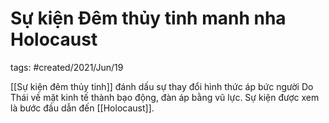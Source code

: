 # Sự kiện Đêm thủy tinh manh nha Holocaust

tags: #created/2021/Jun/19

[[Sự kiện đêm thủy tinh]] đánh dấu sự thay đổi hình thức áp bức người Do Thái về mặt kinh tế thành bạo động, đàn áp bằng vũ lực. Sự kiện được xem là bước đầu dẫn đến [[Holocaust]].